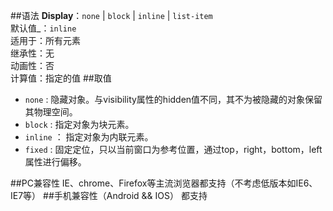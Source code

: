 ##语法
**Display**：`none` | `block` | `inline` | `list-item`</br>
默认值_：`inline`</br>
适用于：所有元素</br>
继承性：无</br>
动画性：否</br>
计算值：指定的值
##取值
- `none` : 隐藏对象。与visibility属性的hidden值不同，其不为被隐藏的对象保留其物理空间。
- `block` : 指定对象为块元素。
- `inline` ： 指定对象为内联元素。
- `fixed` : 固定定位，只以当前窗口为参考位置，通过top，right，bottom，left属性进行偏移。

##PC兼容性
IE、chrome、Firefox等主流浏览器都支持（不考虑低版本如IE6、IE7等）
##手机兼容性（Android && IOS）
都支持

